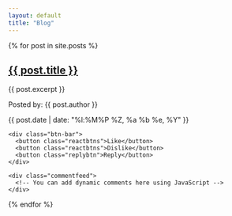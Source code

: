 ```yaml
---
layout: default
title: "Blog"
---
```

<div id="blogarea">
  {% for post in site.posts %}
  <article class="blogpost">
    <h2><a href="{{ post.url }}">{{ post.title }}</a></h2>
    <p>{{ post.excerpt }}</p>
    <p class="author">Posted by: {{ post.author }}</p>
    <p class="timedatestamp">{{ post.date | date: "%l:%M%P %Z, %a %b %e, %Y" }}</p>
    
    <div class="btn-bar">
      <button class="reactbtns">Like</button>
      <button class="reactbtns">Dislike</button>
      <button class="replybtn">Reply</button>
    </div>
    
    <div class="commentfeed">
      <!-- You can add dynamic comments here using JavaScript -->
    </div>
  </article>
  {% endfor %}
</div>